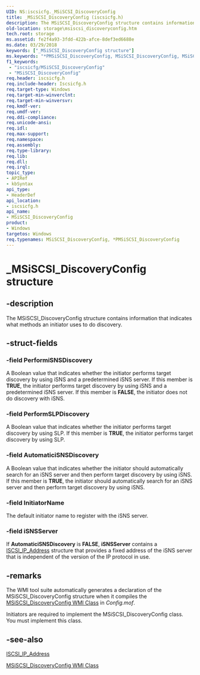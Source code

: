 ```yaml
---
UID: NS:iscsicfg._MSiSCSI_DiscoveryConfig
title: _MSiSCSI_DiscoveryConfig (iscsicfg.h)
description: The MSiSCSI_DiscoveryConfig structure contains information that indicates what methods an initiator uses to do discovery.
old-location: storage\msiscsi_discoveryconfig.htm
tech.root: storage
ms.assetid: fe2f4a93-3fdd-422b-afce-8def3ed6688e
ms.date: 03/29/2018
keywords: ["_MSiSCSI_DiscoveryConfig structure"]
ms.keywords: "*PMSiSCSI_DiscoveryConfig, MSiSCSI_DiscoveryConfig, MSiSCSI_DiscoveryConfig structure [Storage Devices], PMSiSCSI_DiscoveryConfig, PMSiSCSI_DiscoveryConfig structure pointer [Storage Devices], _MSiSCSI_DiscoveryConfig, iscsicfg/MSiSCSI_DiscoveryConfig, iscsicfg/PMSiSCSI_DiscoveryConfig, storage.msiscsi_discoveryconfig, structs-iSCSI_b27b8a7d-40bd-40a7-b9d8-3e49bbc8497f.xml"
f1_keywords:
 - "iscsicfg/MSiSCSI_DiscoveryConfig"
 - "MSiSCSI_DiscoveryConfig"
req.header: iscsicfg.h
req.include-header: Iscsicfg.h
req.target-type: Windows
req.target-min-winverclnt: 
req.target-min-winversvr: 
req.kmdf-ver: 
req.umdf-ver: 
req.ddi-compliance: 
req.unicode-ansi: 
req.idl: 
req.max-support: 
req.namespace: 
req.assembly: 
req.type-library: 
req.lib: 
req.dll: 
req.irql: 
topic_type:
- APIRef
- kbSyntax
api_type:
- HeaderDef
api_location:
- iscsicfg.h
api_name:
- MSiSCSI_DiscoveryConfig
product:
- Windows
targetos: Windows
req.typenames: MSiSCSI_DiscoveryConfig, *PMSiSCSI_DiscoveryConfig
---
```


# _MSiSCSI_DiscoveryConfig structure


## -description


The MSiSCSI_DiscoveryConfig structure contains information that indicates what methods an initiator uses to do discovery.


## -struct-fields




### -field PerformiSNSDiscovery

A Boolean value that indicates whether the initiator performs target discovery by using iSNS and a predetermined iSNS server. If this member is <b>TRUE</b>, the initiator performs target discovery by using iSNS and a predetermined iSNS server. If this member is <b>FALSE</b>, the initiator does not do discovery with iSNS.


### -field PerformSLPDiscovery

A Boolean value that indicates whether the initiator performs target discovery by using SLP. If this member is <b>TRUE</b>, the initiator performs target discovery by using SLP. 


### -field AutomaticiSNSDiscovery

A Boolean value that indicates whether the initiator should automatically search for an iSNS server and then perform target discovery by using iSNS. If this member is <b>TRUE</b>, the initiator should automatically search for an iSNS server and then perform target discovery by using iSNS.


### -field InitiatorName

The default initiator name to register with the iSNS server. 


### -field iSNSServer

If <b>AutomaticiSNSDiscovery</b> is <b>FALSE</b>, <b>iSNSServer</b> contains a <a href="https://docs.microsoft.com/windows-hardware/drivers/ddi/iscsidef/ns-iscsidef-_iscsi_ip_address">ISCSI_IP_Address</a> structure that provides a fixed address of the iSNS server that is independent of the version of the IP protocol in use. 


## -remarks



The WMI tool suite automatically generates a declaration of the MSiSCSI_DiscoveryConfig structure when it compiles the <a href="https://docs.microsoft.com/windows-hardware/drivers/storage/msiscsi-discoveryconfig-wmi-class">MSiSCSI_DiscoveryConfig WMI Class</a> in <i>Config.mof</i>. 

Initiators are required to implement the MSiSCSI_DiscoveryConfig class. You must implement this class.




## -see-also




<a href="https://docs.microsoft.com/windows-hardware/drivers/ddi/iscsidef/ns-iscsidef-_iscsi_ip_address">ISCSI_IP_Address</a>



<a href="https://docs.microsoft.com/windows-hardware/drivers/storage/msiscsi-discoveryconfig-wmi-class">MSiSCSI_DiscoveryConfig WMI Class</a>
 

 

